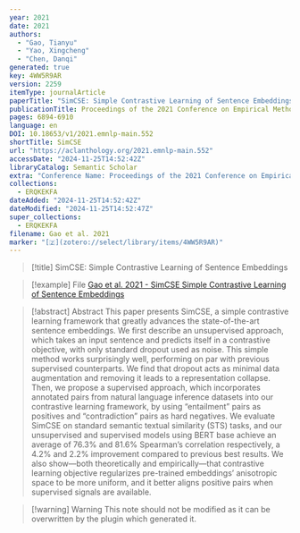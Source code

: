 ```yaml
---
year: 2021
date: 2021
authors:
  - "Gao, Tianyu"
  - "Yao, Xingcheng"
  - "Chen, Danqi"
generated: true
key: 4WW5R9AR
version: 2259
itemType: journalArticle
paperTitle: "SimCSE: Simple Contrastive Learning of Sentence Embeddings"
publicationTitle: Proceedings of the 2021 Conference on Empirical Methods in Natural Language Processing
pages: 6894-6910
language: en
DOI: 10.18653/v1/2021.emnlp-main.552
shortTitle: SimCSE
url: "https://aclanthology.org/2021.emnlp-main.552"
accessDate: "2024-11-25T14:52:42Z"
libraryCatalog: Semantic Scholar
extra: "Conference Name: Proceedings of the 2021 Conference on Empirical Methods in Natural Language Processing Place: Online and Punta Cana, Dominican Republic Publisher: Association for Computational Linguistics"
collections:
  - ERQKEKFA
dateAdded: "2024-11-25T14:52:42Z"
dateModified: "2024-11-25T14:52:47Z"
super_collections:
  - ERQKEKFA
filename: Gao et al. 2021
marker: "[🇿](zotero://select/library/items/4WW5R9AR)"
---
```


> [!title] SimCSE: Simple Contrastive Learning of Sentence Embeddings

> [!example] File
> [Gao et al. 2021 - SimCSE Simple Contrastive Learning of Sentence Embeddings](/Papers/PDFs/Gao%20et%20al.%202021%20-%20SimCSE%20Simple%20Contrastive%20Learning%20of%20Sentence%20Embeddings.pdf)

> [!abstract] Abstract
> This paper presents SimCSE, a simple contrastive learning framework that greatly advances the state-of-the-art sentence embeddings. We first describe an unsupervised approach, which takes an input sentence and predicts itself in a contrastive objective, with only standard dropout used as noise. This simple method works surprisingly well, performing on par with previous supervised counterparts. We find that dropout acts as minimal data augmentation and removing it leads to a representation collapse. Then, we propose a supervised approach, which incorporates annotated pairs from natural language inference datasets into our contrastive learning framework, by using “entailment” pairs as positives and “contradiction” pairs as hard negatives. We evaluate SimCSE on standard semantic textual similarity (STS) tasks, and our unsupervised and supervised models using BERT base achieve an average of 76.3% and 81.6% Spearman’s correlation respectively, a 4.2% and 2.2% improvement compared to previous best results. We also show—both theoretically and empirically—that contrastive learning objective regularizes pre-trained embeddings’ anisotropic space to be more uniform, and it better aligns positive pairs when supervised signals are available.

>[!warning] Warning
> This note should not be modified as it can be overwritten by the plugin which generated it.

